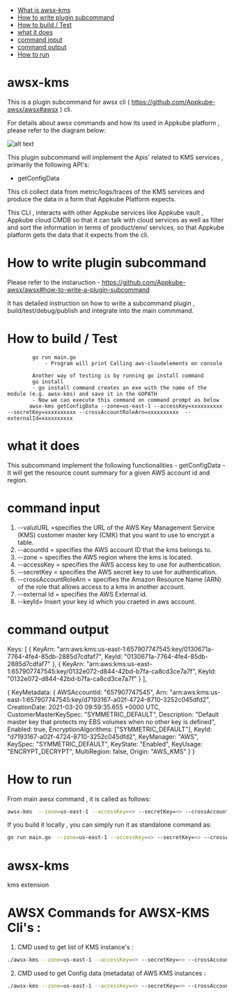 - [What is awsx-kms](#awsx-kms)
- [How to write plugin subcommand](#how-to-write-plugin-subcommand)
- [How to build / Test](#how-to-build--test)
- [what it does ](#what-it-does)
- [command input](#command-input)
- [command output](#command-output)
- [How to run ](#how-to-run)

# awsx-kms

This is a plugin subcommand for awsx cli ( https://github.com/Appkube-awsx/awsx#awsx ) cli.

For details about awsx commands and how its used in Appkube platform , please refer to the diagram below:

![alt text](https://raw.githubusercontent.com/AppkubeCloud/appkube-architectures/main/LayeredArchitecture-phase2.svg)

This plugin subcommand will implement the Apis' related to KMS services , primarily the following API's:

- getConfigData

This cli collect data from metric/logs/traces of the KMS services and produce the data in a form that Appkube Platform expects.

This CLI , interacts with other Appkube services like Appkube vault , Appkube cloud CMDB so that it can talk with cloud services as
well as filter and sort the information in terms of product/env/ services, so that Appkube platform gets the data that it expects from the cli.

# How to write plugin subcommand

Please refer to the instaruction -
https://github.com/Appkube-awsx/awsx#how-to-write-a-plugin-subcommand

It has detailed instruction on how to write a subcommand plugin , build/test/debug/publish and integrate into the main commmand.

# How to build / Test

            go run main.go
                - Program will print Calling aws-cloudelements on console

            Another way of testing is by running go install command
            go install
            - go install command creates an exe with the name of the module (e.g. awsx-kms) and save it in the GOPATH
            - Now we can execute this command on command prompt as below
           awsx-kms getConfigData --zone=us-east-1 --accessKey=xxxxxxxxxx --secretKey=xxxxxxxxxx --crossAccountRoleArn=xxxxxxxxxx  --externalId=xxxxxxxxxx

# what it does

This subcommand implement the following functionalities -
getConfigData - It will get the resource count summary for a given AWS account id and region.

# command input

1. --valutURL =specifies the URL of the AWS Key Management Service (KMS) customer master key (CMK) that you want to use to encrypt a table.
2. --acountId = specifies the AWS account ID that the kms belongs to.
3. --zone = specifies the AWS region where the kms is located.
4. --accessKey = specifies the AWS access key to use for authentication.
5. --secretKey = specifies the AWS secret key to use for authentication.
6. --crossAccountRoleArn = specifies the Amazon Resource Name (ARN) of the role that allows access to a kms in another account.
7. --external Id = specifies the AWS External id.
8. --keyId= Insert your key id which you craeted in aws account.

# command output

Keys: [
{
KeyArn: "arn:aws:kms:us-east-1:657907747545:key/0130671a-7764-4fe4-85db-2885d7cdfaf7",
KeyId: "0130671a-7764-4fe4-85db-2885d7cdfaf7"
},
{
KeyArn: "arn:aws:kms:us-east-1:657907747545:key/0132e072-d844-42bd-b7fa-ca8cd3ce7a7f",
KeyId: "0132e072-d844-42bd-b7fa-ca8cd3ce7a7f"
}
],

{
KeyMetadata: {
AWSAccountId: "657907747545",
Arn: "arn:aws:kms:us-east-1:657907747545:key/d7193167-a02f-4724-8710-3252c045dfd2",
CreationDate: 2021-03-20 09:59:35.655 +0000 UTC,
CustomerMasterKeySpec: "SYMMETRIC_DEFAULT",
Description: "Default master key that protects my EBS volumes when no other key is defined",
Enabled: true,
EncryptionAlgorithms: ["SYMMETRIC_DEFAULT"],
KeyId: "d7193167-a02f-4724-8710-3252c045dfd2",
KeyManager: "AWS",
KeySpec: "SYMMETRIC_DEFAULT",
KeyState: "Enabled",
KeyUsage: "ENCRYPT_DECRYPT",
MultiRegion: false,
Origin: "AWS_KMS"
}
}

# How to run

From main awsx command , it is called as follows:

```bash
awsx-kms  --zone=us-east-1 --accessKey=<> --secretKey=<> --crossAccountRoleArn=<>  --externalId=<>
```

If you build it locally , you can simply run it as standalone command as:

```bash
go run main.go  --zone=us-east-1 --accessKey=<> --secretKey=<> --crossAccountRoleArn=<> --externalId=<>
```

# awsx-kms

kms extension

# AWSX Commands for AWSX-KMS Cli's :

1. CMD used to get list of KMS instance's :

```bash
./awsx-kms --zone=us-east-1 --accessKey=<> --secretKey=<> --crossAccountRoleArn=<> --externalId=<>
```

2. CMD used to get Config data (metadata) of AWS KMS instances :

```bash
./awsx-kms --zone=us-east-1 --accessKey=<> --secretKey=<> --crossAccountRoleArn=<> --externalId=<> getConfigData --keyId=<>
```
